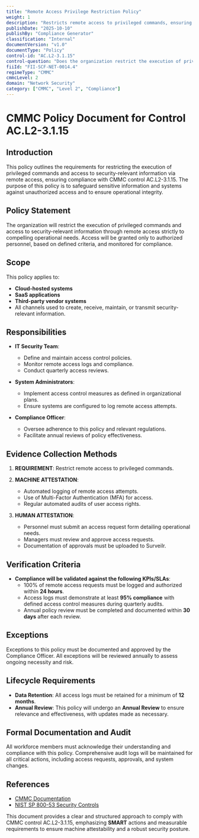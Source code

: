 ```yaml
---
title: "Remote Access Privilege Restriction Policy"
weight: 1
description: "Restricts remote access to privileged commands, ensuring authorized use and safeguarding sensitive information from unauthorized access."
publishDate: "2025-10-10"
publishBy: "Compliance Generator"
classification: "Internal"
documentVersion: "v1.0"
documentType: "Policy"
control-id: "AC.L2-3.1.15"
control-question: "Does the organization restrict the execution of privileged commands and access to security-relevant information via remote access only for compelling operational needs?"
fiiId: "FII-SCF-NET-0014.4"
regimeType: "CMMC"
cmmcLevel: 2
domain: "Network Security"
category: ["CMMC", "Level 2", "Compliance"]
---
```


# CMMC Policy Document for Control AC.L2-3.1.15

## Introduction
This policy outlines the requirements for restricting the execution of privileged commands and access to security-relevant information via remote access, ensuring compliance with CMMC control AC.L2-3.1.15. The purpose of this policy is to safeguard sensitive information and systems against unauthorized access and to ensure operational integrity.

## Policy Statement
The organization will restrict the execution of privileged commands and access to security-relevant information through remote access strictly to compelling operational needs. Access will be granted only to authorized personnel, based on defined criteria, and monitored for compliance.

## Scope
This policy applies to:
- **Cloud-hosted systems**
- **SaaS applications**
- **Third-party vendor systems**
- All channels used to create, receive, maintain, or transmit security-relevant information.

## Responsibilities
- **IT Security Team**: 
  - Define and maintain access control policies.
  - Monitor remote access logs and compliance.
  - Conduct quarterly access reviews.
  
- **System Administrators**: 
  - Implement access control measures as defined in organizational plans.
  - Ensure systems are configured to log remote access attempts.
  
- **Compliance Officer**: 
  - Oversee adherence to this policy and relevant regulations.
  - Facilitate annual reviews of policy effectiveness.

## Evidence Collection Methods

1. **REQUIREMENT**: Restrict remote access to privileged commands.
   
2. **MACHINE ATTESTATION**:
   - Automated logging of remote access attempts.
   - Use of Multi-Factor Authentication (MFA) for access.
   - Regular automated audits of user access rights.
   
3. **HUMAN ATTESTATION**:
   - Personnel must submit an access request form detailing operational needs.
   - Managers must review and approve access requests.
   - Documentation of approvals must be uploaded to Surveilr.

## Verification Criteria
- **Compliance will be validated against the following KPIs/SLAs**:
  - 100% of remote access requests must be logged and authorized within **24 hours**.
  - Access logs must demonstrate at least **95% compliance** with defined access control measures during quarterly audits.
  - Annual policy review must be completed and documented within **30 days** after each review.

## Exceptions
Exceptions to this policy must be documented and approved by the Compliance Officer. All exceptions will be reviewed annually to assess ongoing necessity and risk.

## Lifecycle Requirements
- **Data Retention**: All access logs must be retained for a minimum of **12 months**.
- **Annual Review**: This policy will undergo an **Annual Review** to ensure relevance and effectiveness, with updates made as necessary.

## Formal Documentation and Audit
All workforce members must acknowledge their understanding and compliance with this policy. Comprehensive audit logs will be maintained for all critical actions, including access requests, approvals, and system changes.

## References
- [CMMC Documentation](https://cmmc.abm.org/)
- [NIST SP 800-53 Security Controls](https://csrc.nist.gov/publications/detail/sp/800-53/rev-5/final)

This document provides a clear and structured approach to comply with CMMC control AC.L2-3.1.15, emphasizing **SMART** actions and measurable requirements to ensure machine attestability and a robust security posture.